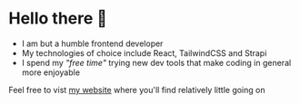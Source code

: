 # Hello there 🧙

- I am but a humble frontend developer
- My technologies of choice include React, TailwindCSS and Strapi
- I spend my *"free time"* trying new dev tools that make coding in general more enjoyable

Feel free to vist [my website](https://sizwe.vercel.app/) where you'll find relatively little going on
